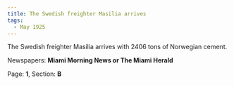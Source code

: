 ```yaml
---  
title: The Swedish freighter Masilia arrives  
tags:  
  - May 1925  
---  
```

  
The Swedish freighter Masilia arrives with 2406 tons of Norwegian cement.  
  
Newspapers: **Miami Morning News or The Miami Herald**  
  
Page: **1**, Section: **B** 
